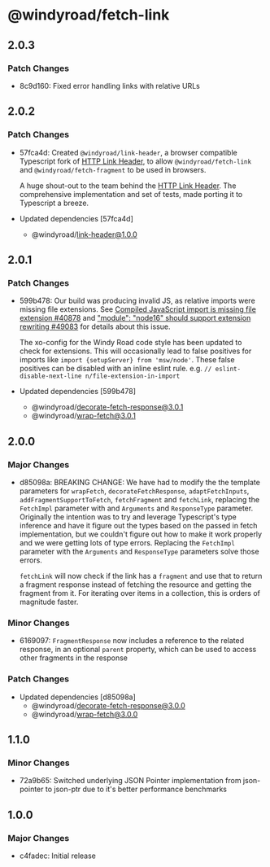 # @windyroad/fetch-link

## 2.0.3

### Patch Changes

- 8c9d160: Fixed error handling links with relative URLs

## 2.0.2

### Patch Changes

- 57fca4d: Created `@windyroad/link-header`, a browser compatible Typescript fork of [HTTP Link Header], to allow
  `@windyroad/fetch-link` and `@windyroad/fetch-fragment` to be used in browsers.

  A huge shout-out to the team behind the [HTTP Link Header]. The comprehensive implementation and set
  of tests, made porting it to Typescript a breeze.

  [HTTP Link Header]: https://github.com/jhermsmeier/node-http-link-header

- Updated dependencies [57fca4d]
  - @windyroad/link-header@1.0.0

## 2.0.1

### Patch Changes

- 599b478: Our build was producing invalid JS, as relative imports were missing file extensions.
  See [Compiled JavaScript import is missing file extension #40878](https://github.com/microsoft/TypeScript/issues/40878)
  and ["module": "node16" should support extension rewriting #49083](https://github.com/microsoft/TypeScript/issues/49083#issuecomment-1435399267)
  for details about this issue.

  The xo-config for the Windy Road code style has been updated to check for extensions. This
  will occasionally lead to false positives for imports like
  `import {setupServer} from 'msw/node'`. These false positives can be disabled with an inline
  eslint rule. e.g. `// eslint-disable-next-line n/file-extension-in-import`

- Updated dependencies [599b478]
  - @windyroad/decorate-fetch-response@3.0.1
  - @windyroad/wrap-fetch@3.0.1

## 2.0.0

### Major Changes

- d85098a: BREAKING CHANGE: We have had to modify the the template parameters for `wrapFetch`,
  `decorateFetchResponse`, `adaptFetchInputs`, `addFragmentSupportToFetch`, `fetchFragment`
  and `fetchLink`, replacing the `FetchImpl` parameter with and `Arguments` and `ResponseType`
  parameter. Originally the intention was to try and leverage Typescript's
  type inference and have it figure out the types based on the passed in fetch implementation,
  but we couldn't figure out how to make it work properly and we were getting lots of type
  errors. Replacing the `FetchImpl` parameter with the `Arguments` and `ResponseType` parameters solve those errors.

  `fetchLink` will now check if the link has a `fragment` and use that to return a fragment
  response instead of fetching the resource and getting the fragment from it. For iterating
  over items in a collection, this is orders of magnitude faster.

### Minor Changes

- 6169097: `FragmentResponse` now includes a reference to the related response, in an optional
  `parent` property, which can be used to access other fragments in the response

### Patch Changes

- Updated dependencies [d85098a]
  - @windyroad/decorate-fetch-response@3.0.0
  - @windyroad/wrap-fetch@3.0.0

## 1.1.0

### Minor Changes

- 72a9b65: Switched underlying JSON Pointer implementation from json-pointer to json-ptr due to it's better performance benchmarks

## 1.0.0

### Major Changes

- c4fadec: Initial release
